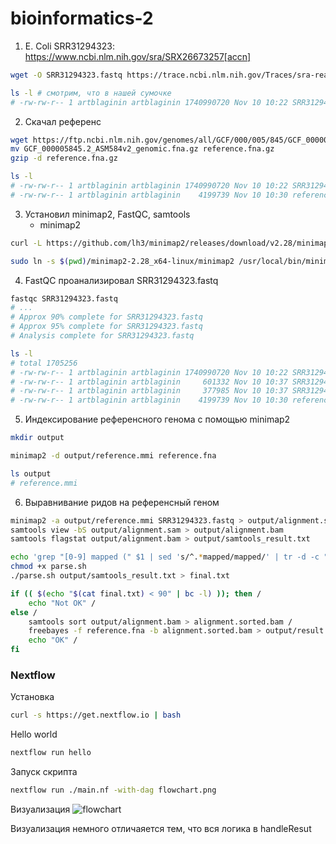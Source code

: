# bioinformatics-2
1. E. Coli SRR31294323: https://www.ncbi.nlm.nih.gov/sra/SRX26673257[accn]
```bash
wget -O SRR31294323.fastq https://trace.ncbi.nlm.nih.gov/Traces/sra-reads-be/fastq?acc=SRR31294323

ls -l # смотрим, что в нашей сумочке
# -rw-rw-r-- 1 artblaginin artblaginin 1740990720 Nov 10 10:22 SRR31294323.fastq
```
2. Скачал референс
```bash
wget https://ftp.ncbi.nlm.nih.gov/genomes/all/GCF/000/005/845/GCF_000005845.2_ASM584v2/GCF_000005845.2_ASM584v2_genomic.fna.gz
mv GCF_000005845.2_ASM584v2_genomic.fna.gz reference.fna.gz
gzip -d reference.fna.gz

ls -l
# -rw-rw-r-- 1 artblaginin artblaginin 1740990720 Nov 10 10:22 SRR31294323.fastq
# -rw-rw-r-- 1 artblaginin artblaginin    4199739 Nov 10 10:30 reference.fna
```
3. Установил minimap2, FastQC, samtools
   - minimap2
```bash
curl -L https://github.com/lh3/minimap2/releases/download/v2.28/minimap2-2.28_x64-linux.tar.bz2 | tar -jxvf -

sudo ln -s $(pwd)/minimap2-2.28_x64-linux/minimap2 /usr/local/bin/minimap2 # добавим в $PATH
```
4. FastQC проанализировал SRR31294323.fastq
```bash
fastqc SRR31294323.fastq
# ...
# Approx 90% complete for SRR31294323.fastq
# Approx 95% complete for SRR31294323.fastq
# Analysis complete for SRR31294323.fastq

ls -l
# total 1705256
# -rw-rw-r-- 1 artblaginin artblaginin 1740990720 Nov 10 10:22 SRR31294323.fastq
# -rw-rw-r-- 1 artblaginin artblaginin     601332 Nov 10 10:37 SRR31294323_fastqc.html
# -rw-rw-r-- 1 artblaginin artblaginin     377985 Nov 10 10:37 SRR31294323_fastqc.zip
# -rw-rw-r-- 1 artblaginin artblaginin    4199739 Nov 10 10:30 reference.fna
```
5. Индексирование референсного генома с помощью minimap2
```bash
mkdir output

minimap2 -d output/reference.mmi reference.fna

ls output
# reference.mmi
```
6. Выравнивание ридов на референсный геном
```bash
minimap2 -a output/reference.mmi SRR31294323.fastq > output/alignment.sam
samtools view -bS output/alignment.sam > output/alignment.bam
samtools flagstat output/alignment.bam > output/samtools_result.txt

echo 'grep "[0-9] mapped (" $1 | sed 's/^.*mapped/mapped/' | tr -d -c "0-9."' > parse.sh
chmod +x parse.sh
./parse.sh output/samtools_result.txt > final.txt

if (( $(echo "$(cat final.txt) < 90" | bc -l) )); then /
    echo "Not OK" /
else /
    samtools sort output/alignment.bam > alignment.sorted.bam /
    freebayes -f reference.fna -b alignment.sorted.bam > output/result.vcf /
    echo "OK" /
fi
```

### Nextflow
Установка
```bash
curl -s https://get.nextflow.io | bash
```

Hello world
```bash
nextflow run hello
```

Запуск скрипта
```bash
nextflow run ./main.nf -with-dag flowchart.png
```

Визуализация
![flowchart](https://github.com/user-attachments/assets/3a249370-b2c6-4134-bd29-8a7b14534f06)


Визуализация немного отличаяется тем, что вся логика в handleResut
